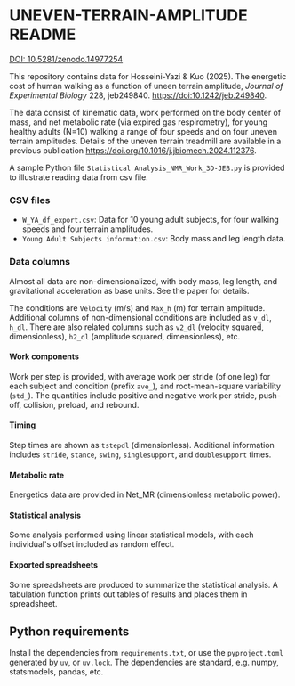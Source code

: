 # UNEVEN-TERRAIN-AMPLITUDE README

[DOI: 10.5281/zenodo.14977254](https://doi.org/10.5281/zenodo.14977254)

This repository contains data for Hosseini-Yazi & Kuo (2025). The energetic cost of human walking as a function of uneen terrain amplitude, *Journal of Experimental Biology* 228, jeb249840. [https://doi:10.1242/jeb.249840](https://doi:10.1242/jeb.249840).

The data consist of kinematic data, work performed on the body center of mass, and net metabolic rate (via expired gas respirometry), for young healthy adults (N=10) walking a range of four speeds and on four uneven terrain amplitudes. Details of the uneven terrain treadmill are available in a previous publication <https://doi.org/10.1016/j.jbiomech.2024.112376>.

A sample Python file `Statistical Analysis_NMR_Work_3D-JEB.py` is provided to illustrate reading data from csv file.

### CSV files

-   `W_YA_df_export.csv`: Data for 10 young adult subjects, for four walking speeds and four terrain amplitudes.
-   `Young Adult Subjects information.csv`: Body mass and leg length data.

### Data columns

Almost all data are non-dimensionalized, with body mass, leg length, and gravitational acceleration as base units. See the paper for details.

The conditions are `Velocity` (m/s) and `Max_h` (m) for terrain amplitude. Additional columns of non-dimensional conditions are included as `v_dl`, `h_dl`. There are also related columns such as `v2_dl` (velocity squared, dimensionless), `h2_dl` (amplitude squared, dimensionless), etc.

#### Work components

Work per step is provided, with average work per stride (of one leg) for each subject and condition (prefix `ave_`), and root-mean-square variability (`std_`). The quantities include positive and negative work per stride, push-off, collision, preload, and rebound.

#### Timing

Step times are shown as `tstepdl` (dimensionless). Additional information includes `stride`, `stance`, `swing`, `singlesupport`, and `doublesupport` times.

#### Metabolic rate

Energetics data are provided in Net_MR (dimensionless metabolic power).

#### Statistical analysis

Some analysis performed using linear statistical models, with each individual's offset included as random effect.

#### Exported spreadsheets

Some spreadsheets are produced to summarize the statistical analysis. A tabulation function prints out tables of results and places them in spreadsheet.

## Python requirements

Install the dependencies from `requirements.txt`, or use the `pyproject.toml` generated by `uv`, or `uv.lock`. The dependencies are standard, e.g. numpy, statsmodels, pandas, etc.